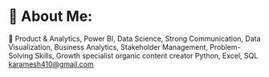 # 💫 About Me:
🌱  Product & Analytics, Power BI, Data Science, Strong Communication, Data Visualization, Business Analytics, Stakeholder Management, Problem-Solving Skills, Growth specialist organic content creator Python, Excel, SQL <br>karamesh410@gmail.com


<!-- Proudly created with GPRM ( https://gprm.itsvg.in ) -->
